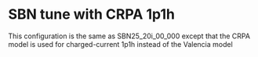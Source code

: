 # SBN tune with CRPA 1p1h

This configuration is the same as SBN25_20i_00_000 except that the CRPA model is
used for charged-current 1p1h instead of the Valencia model
